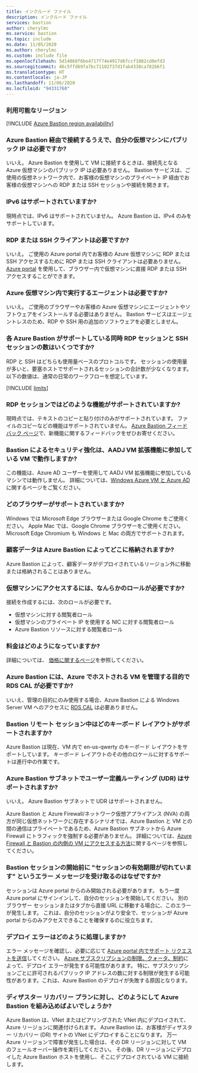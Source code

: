 ```yaml
---
title: インクルード ファイル
description: インクルード ファイル
services: bastion
author: cherylmc
ms.service: bastion
ms.topic: include
ms.date: 11/05/2020
ms.author: cherylmc
ms.custom: include file
ms.openlocfilehash: 5d14068f6be4717f74e4917d6fccf1082cd0efd3
ms.sourcegitcommit: 46c5ffd69fa7bc71102737d1fab4338ca782b6f1
ms.translationtype: HT
ms.contentlocale: ja-JP
ms.lasthandoff: 11/06/2020
ms.locfileid: "94331760"
---
```

### <a name="which-regions-are-available"></a><a name="regions"></a>利用可能なリージョン

[!INCLUDE [Azure Bastion region availability](bastion-regions-include.md)]

### <a name="do-i-need-a-public-ip-on-my-virtual-machine-to-connect-via-azure-bastion"></a><a name="publicip"></a>Azure Bastion 経由で接続するうえで、自分の仮想マシンにパブリック IP は必要ですか?

いいえ。 Azure Bastion を使用して VM に接続するときは、接続先となる Azure 仮想マシンのパブリック IP は必要ありません。 Bastion サービスは、ご使用の仮想ネットワーク内で、お客様の仮想マシンのプライベート IP 経由でお客様の仮想マシンへの RDP または SSH セッションや接続を開きます。

### <a name="is-ipv6-supported"></a>IPv6 はサポートされていますか?

現時点では、IPv6 はサポートされていません。 Azure Bastion は、IPv4 のみをサポートしています。

### <a name="do-i-need-an-rdp-or-ssh-client"></a><a name="rdpssh"></a>RDP または SSH クライアントは必要ですか?

いいえ。 ご使用の Azure portal 内でお客様の Azure 仮想マシンに RDP または SSH アクセスするために RDP または SSH クライアントは必要ありません。 [Azure portal](https://portal.azure.com) を使用して、ブラウザー内で仮想マシンに直接 RDP または SSH アクセスすることができます。

### <a name="do-i-need-an-agent-running-in-the-azure-virtual-machine"></a><a name="agent"></a>Azure 仮想マシン内で実行するエージェントは必要ですか?

いいえ。 ご使用のブラウザーやお客様の Azure 仮想マシンにエージェントやソフトウェアをインストールする必要はありません。 Bastion サービスはエージェントレスのため、RDP や SSH 用の追加のソフトウェアを必要としません。

### <a name="how-many-concurrent-rdp-and-ssh-sessions-does-each-azure-bastion-support"></a><a name="limits"></a>各 Azure Bastion がサポートしている同時 RDP セッションと SSH セッションの数はいくつですか?

RDP と SSH はどちらも使用量ベースのプロトコルです。 セッションの使用量が多いと、要塞ホストでサポートされるセッションの合計数が少なくなります。 以下の数値は、通常の日常のワークフローを想定しています。

[!INCLUDE [limits](bastion-limits.md)]

### <a name="what-features-are-supported-in-an-rdp-session"></a><a name="rdpfeaturesupport"></a>RDP セッションではどのような機能がサポートされていますか?

現時点では、テキストのコピーと貼り付けのみがサポートされています。 ファイルのコピーなどの機能はサポートされていません。 [Azure Bastion フィードバック ページ](https://feedback.azure.com/forums/217313-networking?category_id=367303)で、新機能に関するフィードバックをぜひお寄せください。

### <a name="does-bastion-hardening-work-with-aadj-vm-extension-joined-vms"></a><a name="aadj"></a>Bastion によるセキュリティ強化は、AADJ VM 拡張機能に参加している VM で動作しますか?

この機能は、Azure AD ユーザーを使用して AADJ VM 拡張機能に参加しているマシンでは動作しません。 詳細については、[Windows Azure VM と Azure AD](../articles/active-directory/devices/howto-vm-sign-in-azure-ad-windows.md#requirements) に関するページをご覧ください。

### <a name="which-browsers-are-supported"></a><a name="browsers"></a>どのブラウザーがサポートされていますか?

Windows では Microsoft Edge ブラウザーまたは Google Chrome をご使用ください。 Apple Mac では、Google Chrome ブラウザーをご使用ください。 Microsoft Edge Chromium も Windows と Mac の両方でサポートされます。

### <a name="where-does-azure-bastion-store-customer-data"></a><a name="data"></a>顧客データは Azure Bastion によってどこに格納されますか?

Azure Bastion によって、顧客データがデプロイされているリージョン外に移動または格納されることはありません。

### <a name="are-any-roles-required-to-access-a-virtual-machine"></a><a name="roles"></a>仮想マシンにアクセスするには、なんらかのロールが必要ですか?

接続を作成するには、次のロールが必要です。

* 仮想マシンに対する閲覧者ロール
* 仮想マシンのプライベート IP を使用する NIC に対する閲覧者ロール
* Azure Bastion リソースに対する閲覧者ロール

### <a name="what-is-the-pricing"></a><a name="pricingpage"></a>料金はどのようになっていますか?

詳細については、 [価格に関するページ](https://aka.ms/BastionHostPricing)を参照してください。

### <a name="does-azure-bastion-require-an-rds-cal-for-administrative-purposes-on-azure-hosted-vms"></a><a name="rdscal"></a>Azure Bastion には、Azure でホストされる VM を管理する目的で RDS CAL が必要ですか?

いいえ、管理の目的にのみ使用する場合、Azure Bastion による Windows Server VM へのアクセスに [RDS CAL](https://www.microsoft.com/p/windows-server-remote-desktop-services-cal/dg7gmgf0dvsv?activetab=pivot:overviewtab) は必要ありません。

### <a name="which-keyboard-layouts-are-supported-during-the-bastion-remote-session"></a><a name="keyboard"></a>Bastion リモート セッション中はどのキーボード レイアウトがサポートされますか?

Azure Bastion は現在、VM 内で en-us-qwerty のキーボード レイアウトをサポートしています。  キーボード レイアウトのその他のロケールに対するサポートは進行中の作業です。

### <a name="is-user-defined-routing-udr-supported-on-an-azure-bastion-subnet"></a><a name="udr"></a>Azure Bastion サブネットでユーザー定義ルーティング (UDR) はサポートされますか?

いいえ。 Azure Bastion サブネットで UDR はサポートされません。

Azure Bastion と Azure Firewall/ネットワーク仮想アプライアンス (NVA) の両方が同じ仮想ネットワークに存在するシナリオでは、Azure Bastion と VM との間の通信はプライベートであるため、Azure Bastion サブネットから Azure Firewall にトラフィックを強制する必要がありません。 詳細については、[Azure Firewall と Bastion の内側の VM にアクセスする方法](https://azure.microsoft.com/blog/accessing-virtual-machines-behind-azure-firewall-with-azure-bastion/)に関するページを参照してください。

### <a name="why-do-i-get-your-session-has-expired-error-message-before-the-bastion-session-starts"></a><a name="session"></a>Bastion セッションの開始前に "セッションの有効期限が切れています" というエラー メッセージを受け取るのはなぜですか?

セッションは Azure portal からのみ開始される必要があります。 もう一度 Azure portal にサインインして、自分のセッションを開始してください。 別のブラウザー セッションまたはタブから直接 URL に移動する場合に、このエラーが発生します。 これは、自分のセッションがより安全で、セッションが Azure portal からのみアクセスできることを確保するのに役立ちます。

### <a name="how-do-i-handle-deployment-failures"></a><a name="udr"></a>デプロイ エラーはどのように処理しますか?

エラー メッセージを確認し、必要に応じて [Azure portal 内でサポート リクエストを送信](https://docs.microsoft.com/azure/azure-portal/supportability/how-to-create-azure-support-request)してください。 [Azure サブスクリプションの制限、クォータ、制約](../articles/azure-resource-manager/management/azure-subscription-service-limits.md)によって、デプロイ エラーが発生する可能性があります。 特に、サブスクリプションごとに許可されるパブリック IP アドレスの数に対する制限が発生する可能性があります。これは、Azure Bastion のデプロイが失敗する原因となります。

### <a name="how-do-i-incorporate-azure-bastion-in-my-disaster-recovery-plan"></a><a name="dr"></a>ディザスター リカバリー プランに対し、どのようにして Azure Bastion を組み込めばよいでしょうか?

Azure Bastion は、VNet またはピアリングされた VNet 内にデプロイされて、Azure リージョンに関連付けられます。 Azure Bastion は、お客様がディザスター リカバリー (DR) サイトの VNet にデプロイすることになります。 万一 Azure リージョンで障害が発生した場合は、その DR リージョンに対して VM のフェールオーバー操作を実行してください。 その後、DR リージョンにデプロイした Azure Bastion ホストを使用し、そこにデプロイされている VM に接続します。
